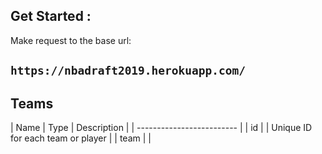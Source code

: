 ## Get Started :

Make request to the base url:

## ``` https://nbadraft2019.herokuapp.com/ ```

## Teams

| Name | Type | Description |
| ------------------------- |
| id | <Integer> | Unique ID for each team or player |
| team | 
|
